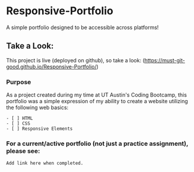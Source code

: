 # Responsive-Portfolio
A simple portfolio designed to be accessible across platforms!

## Take a Look: 

This project is live (deployed on github), so take a look:
  (https://must-git-good.github.io/Responsive-Portfolio/)

### Purpose

As a project created during my time at UT Austin's Coding Bootcamp, this portfolio was a simple expression of my ability to create a website utilizing the following web basics:

```
- [ ] HTML
- [ ] CSS
- [ ] Responsive Elements

```

### For a current/active portfolio (not just a practice assignment), please see:

```
Add link here when completed.
```


